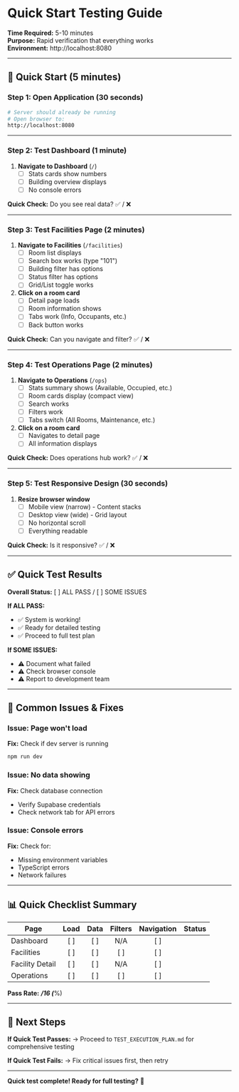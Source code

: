 # Quick Start Testing Guide

**Time Required:** 5-10 minutes  
**Purpose:** Rapid verification that everything works  
**Environment:** http://localhost:8080

---

## 🚀 Quick Start (5 minutes)

### **Step 1: Open Application (30 seconds)**

```bash
# Server should already be running
# Open browser to:
http://localhost:8080
```

---

### **Step 2: Test Dashboard (1 minute)**

1. **Navigate to Dashboard** (`/`)
   - [ ] Stats cards show numbers
   - [ ] Building overview displays
   - [ ] No console errors

**Quick Check:** Do you see real data? ✅ / ❌

---

### **Step 3: Test Facilities Page (2 minutes)**

1. **Navigate to Facilities** (`/facilities`)
   - [ ] Room list displays
   - [ ] Search box works (type "101")
   - [ ] Building filter has options
   - [ ] Status filter has options
   - [ ] Grid/List toggle works

2. **Click on a room card**
   - [ ] Detail page loads
   - [ ] Room information shows
   - [ ] Tabs work (Info, Occupants, etc.)
   - [ ] Back button works

**Quick Check:** Can you navigate and filter? ✅ / ❌

---

### **Step 4: Test Operations Page (2 minutes)**

1. **Navigate to Operations** (`/ops`)
   - [ ] Stats summary shows (Available, Occupied, etc.)
   - [ ] Room cards display (compact view)
   - [ ] Search works
   - [ ] Filters work
   - [ ] Tabs switch (All Rooms, Maintenance, etc.)

2. **Click on a room card**
   - [ ] Navigates to detail page
   - [ ] All information displays

**Quick Check:** Does operations hub work? ✅ / ❌

---

### **Step 5: Test Responsive Design (30 seconds)**

1. **Resize browser window**
   - [ ] Mobile view (narrow) - Content stacks
   - [ ] Desktop view (wide) - Grid layout
   - [ ] No horizontal scroll
   - [ ] Everything readable

**Quick Check:** Is it responsive? ✅ / ❌

---

## ✅ Quick Test Results

**Overall Status:** [ ] ALL PASS / [ ] SOME ISSUES

**If ALL PASS:**
- ✅ System is working!
- ✅ Ready for detailed testing
- ✅ Proceed to full test plan

**If SOME ISSUES:**
- ⚠️ Document what failed
- ⚠️ Check browser console
- ⚠️ Report to development team

---

## 🐛 Common Issues & Fixes

### **Issue: Page won't load**
**Fix:** Check if dev server is running
```bash
npm run dev
```

### **Issue: No data showing**
**Fix:** Check database connection
- Verify Supabase credentials
- Check network tab for API errors

### **Issue: Console errors**
**Fix:** Check for:
- Missing environment variables
- TypeScript errors
- Network failures

---

## 📊 Quick Checklist Summary

| Page | Load | Data | Filters | Navigation | Status |
|------|:----:|:----:|:-------:|:----------:|:------:|
| Dashboard | [ ] | [ ] | N/A | [ ] | |
| Facilities | [ ] | [ ] | [ ] | [ ] | |
| Facility Detail | [ ] | [ ] | N/A | [ ] | |
| Operations | [ ] | [ ] | [ ] | [ ] | |

**Pass Rate:** ___/16 (___%)

---

## 🎯 Next Steps

**If Quick Test Passes:**
→ Proceed to `TEST_EXECUTION_PLAN.md` for comprehensive testing

**If Quick Test Fails:**
→ Fix critical issues first, then retry

---

**Quick test complete! Ready for full testing?** 🚀
